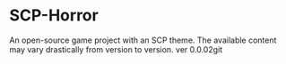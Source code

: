 # SCP-Horror
An open-source game project with an SCP theme.
The available content may vary drastically from version to version.
ver 0.0.02git 